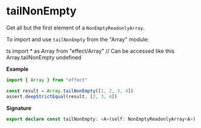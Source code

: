 # tailNonEmpty

Get all but the first element of a `NonEmptyReadonlyArray`.

To import and use `tailNonEmpty` from the "Array" module:

ts
import \* as Array from "effect/Array"
// Can be accessed like this
Array.tailNonEmpty
undefined

**Example**

```ts
import { Array } from "effect"

const result = Array.tailNonEmpty([1, 2, 3, 4])
assert.deepStrictEqual(result, [2, 3, 4])
```

**Signature**

```ts
export declare const tailNonEmpty: <A>(self: NonEmptyReadonlyArray<A>) => Array<A>
```
